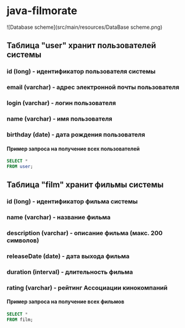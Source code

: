 # java-filmorate

![Database scheme](src/main/resources/DataBase scheme.png)

## Таблица "user" хранит пользователей системы
### id (long) - идентификатор пользователя системы
### email (varchar) - адрес электронной почты пользователя  
### login (varchar) - логин пользователя
### name (varchar) - имя пользователя
### birthday (date) - дата рождения пользователя

#### Пример запроса на получение всех пользователей
```sql
SELECT * 
FROM user;
```

## Таблица "film" хранит фильмы системы
### id (long) - идентификатор фильма системы
### name (varchar) - название фильма 
### description (varchar) - описание фильма (макс. 200 символов)
### releaseDate (date) - дата выхода фильма
### duration (interval) - длительность фильма
### rating (varchar) - рейтинг Ассоциации кинокомпаний

#### Пример запроса на получение всех фильмов
```sql
SELECT * 
FROM film;
```
